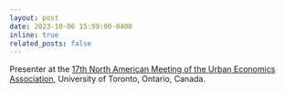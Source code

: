 ```yaml
---
layout: post
date: 2023-10-06 15:59:00-0400
inline: true
related_posts: false
---
```


Presenter at the [17th North American Meeting of the Urban Economics Association](https://urbaneconomics.org/meetings/uea2023/), 
University of Toronto, Ontario, Canada.
